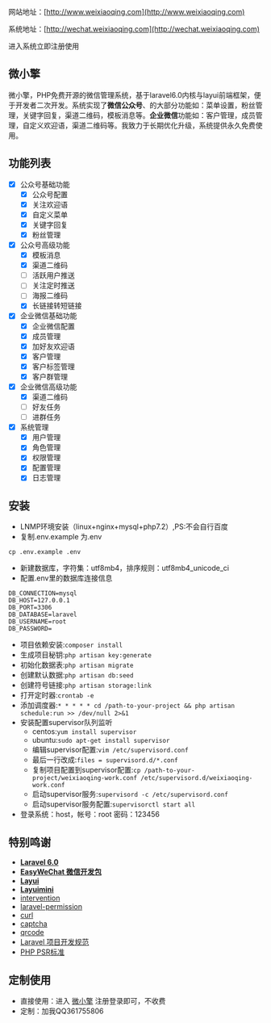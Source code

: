 网站地址：[http://www.weixiaoqing.com](http://www.weixiaoqing.com)

系统地址：[http://wechat.weixiaoqing.com](http://wechat.weixiaoqing.com)

进入系统立即注册使用

## 微小擎
微小擎，PHP免费开源的微信管理系统，基于laravel6.0内核与layui前端框架，便于开发者二次开发。系统实现了**微信公众号**、的大部分功能如：菜单设置，粉丝管理，关键字回复，渠道二维码，模板消息等。**企业微信**功能如：客户管理，成员管理，自定义欢迎语，渠道二维码等。我致力于长期优化升级，系统提供永久免费使用。

## 功能列表
- [x] 公众号基础功能 
    - [x] 公众号配置 
    - [x] 关注欢迎语 
    - [x] 自定义菜单 
    - [x] 关键字回复 
    - [x] 粉丝管理 
- [x] 公众号高级功能 
    - [x] 模板消息 
    - [x] 渠道二维码 
    - [ ] 活跃用户推送 
    - [ ] 关注定时推送 
    - [ ] 海报二维码 
    - [x] 长链接转短链接 
- [x] 企业微信基础功能 
    - [x] 企业微信配置 
    - [x] 成员管理 
    - [x] 加好友欢迎语
    - [x] 客户管理
    - [x] 客户标签管理
    - [x] 客户群管理
- [x] 企业微信高级功能 
    - [x] 渠道二维码 
    - [ ] 好友任务
    - [ ] 进群任务
- [x] 系统管理 
    - [x] 用户管理 
    - [x] 角色管理 
    - [x] 权限管理 
    - [x] 配置管理 
    - [x] 日志管理

## 安装
- LNMP环境安装（linux+nginx+mysql+php7.2）,PS:不会自行百度
- 复制.env.example 为.env
```
cp .env.example .env
```
- 新建数据库，字符集：utf8mb4，排序规则：utf8mb4_unicode_ci
- 配置.env里的数据库连接信息
```
DB_CONNECTION=mysql
DB_HOST=127.0.0.1
DB_PORT=3306
DB_DATABASE=laravel
DB_USERNAME=root
DB_PASSWORD=
```
- 项目依赖安装:```composer install```
- 生成项目秘钥:```php artisan key:generate```
- 初始化数据表:```php artisan migrate```
- 创建默认数据:```php artisan db:seed```
- 创建符号链接:```php artisan storage:link```
- 打开定时器:```crontab -e```
- 添加调度器:```* * * * * cd /path-to-your-project && php artisan schedule:run >> /dev/null 2>&1```
- 安装配置supervisor队列监听
    - centos:```yum install supervisor```
    - ubuntu:```sudo apt-get install supervisor```
    - 编辑supervisor配置:```vim /etc/supervisord.conf```
    - 最后一行改成:```files = supervisord.d/*.conf```
    - 复制项目配置到supervisor配置:```cp /path-to-your-project/weixiaoqing-work.conf /etc/supervisord.d/weixiaoqing-work.conf```
    - 启动supervisor服务:```supervisord -c /etc/supervisord.conf```
    - 启动supervisor服务配置:```supervisorctl start all```
- 登录系统：host，帐号：root  密码：123456

## 特别鸣谢
- **[Laravel 6.0](https://laravel.com/)**
- **[EasyWeChat 微信开发包](https://www.easywechat.com/)**
- **[Layui](https://www.layui.com/)**
- **[Layuimini](http://layuimini.99php.cn/)**
- [intervention](http://image.intervention.io/)
- [laravel-permission](https://github.com/spatie/laravel-permission)
- [curl](https://github.com/ixudra/Curl)
- [captcha](https://github.com/mewebstudio/captcha)
- [qrcode](https://github.com/SimpleSoftwareIO/simple-qrcode)
- [Laravel 项目开发规范](https://learnku.com/docs/laravel-specification/7.x)
- [PHP PSR标准](https://www.php-fig.org/psr/)

## 定制使用
- 直接使用：进入 [微小擎](http://www.weixiaoqing.com/) 注册登录即可，不收费
- 定制：加我QQ361755806



[www.weixiaoqing.com]: www.weixiaoqing.com

